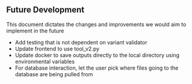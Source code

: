 ## Future Development ##

This document dictates the changes and improvements we would aim to implement in the future

- Add testing that is not dependent on variant validator
- Update frontend to use tool_v2.py
- Update docker to save outputs directly to the local directory using environmental variables
- For database interaction, let the user pick where files going to the database are being pulled from
